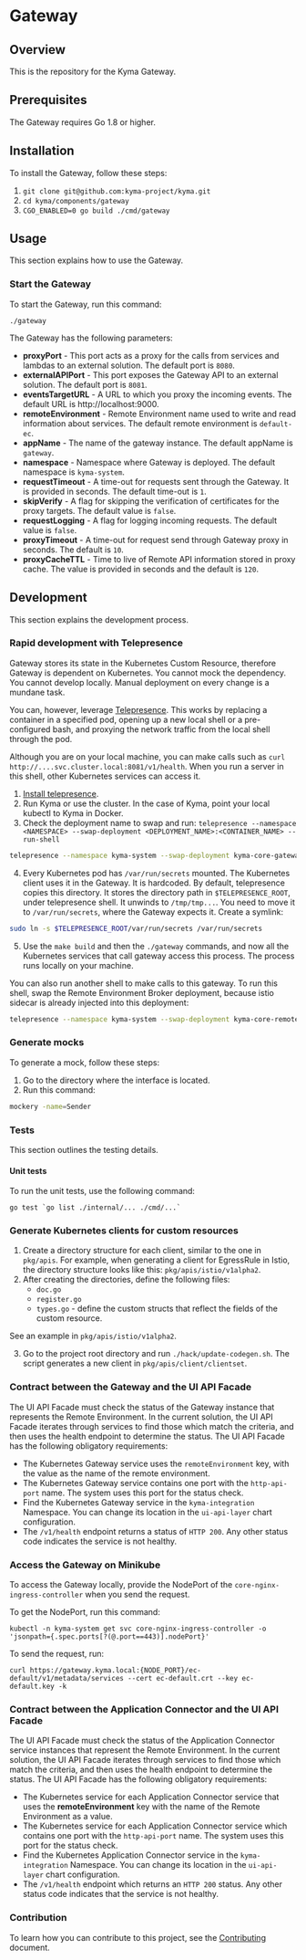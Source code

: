 # Gateway

## Overview

This is the repository for the Kyma Gateway.

## Prerequisites

The Gateway requires Go 1.8 or higher.

## Installation

To install the Gateway, follow these steps:

1. `git clone git@github.com:kyma-project/kyma.git`
1. `cd kyma/components/gateway`
1. `CGO_ENABLED=0 go build ./cmd/gateway`

## Usage

This section explains how to use the Gateway.

### Start the Gateway
To start the Gateway, run this command:

```
./gateway
```

The Gateway has the following parameters:
- **proxyPort** - This port acts as a proxy for the calls from services and lambdas to an external solution. The default port is `8080`.
- **externalAPIPort** - This port exposes the Gateway API to an external solution. The default port is `8081`.
- **eventsTargetURL** - A URL to which you proxy the incoming events. The default URL is http://localhost:9000.
- **remoteEnvironment** - Remote Environment name used to write and read information about services. The default remote environment is `default-ec`.
- **appName** - The name of the gateway instance. The default appName is `gateway`.
- **namespace** - Namespace where Gateway is deployed. The default namespace is `kyma-system`.
- **requestTimeout** - A time-out for requests sent through the Gateway. It is provided in seconds. The default time-out is `1`.
- **skipVerify** - A flag for skipping the verification of certificates for the proxy targets. The default value is `false`.
- **requestLogging** - A flag for logging incoming requests. The default value is `false`.
- **proxyTimeout** - A time-out for request send through Gateway proxy in seconds. The default is `10`.
- **proxyCacheTTL** - Time to live of Remote API information stored in proxy cache. The value is provided in seconds and the default is `120`.

## Development

This section explains the development process.

### Rapid development with Telepresence

Gateway stores its state in the Kubernetes Custom Resource, therefore Gateway is dependent on Kubernetes. You cannot mock the dependency. You cannot develop locally. Manual deployment on every change is a mundane task.

You can, however, leverage [Telepresence](https://www.telepresence.io/). This works by replacing a container in a specified pod, opening up a new local shell or a pre-configured bash, and proxying the network traffic from the local shell through the pod.

Although you are on your local machine, you can make calls such as `curl http://....svc.cluster.local:8081/v1/health`. When you run a server in this shell, other Kubernetes services can access it.

1. [Install telepresence](https://www.telepresence.io/reference/install).
2. Run Kyma or use the cluster. In the case of Kyma, point your local kubectl to Kyma in Docker.
3. Check the deployment name to swap and run: `telepresence --namespace <NAMESPACE> --swap-deployment <DEPLOYMENT_NAME>:<CONTAINER_NAME> --run-shell`
```bash
telepresence --namespace kyma-system --swap-deployment kyma-core-gateway:gateway --run-shell
```
4. Every Kubernetes pod has `/var/run/secrets` mounted. The Kubernetes client uses it in the Gateway. It is hardcoded. By default, telepresence copies this directory. It stores the directory path in `$TELEPRESENCE_ROOT`, under telepresence shell. It unwinds to `/tmp/tmp...`. You need to move it to `/var/run/secrets`, where the Gateway expects it. Create a symlink:
 ```bash
sudo ln -s $TELEPRESENCE_ROOT/var/run/secrets /var/run/secrets
```
5. Use the `make build` and then the `./gateway` commands, and now all the Kubernetes services that call gateway access this process. The process runs locally on your machine.

You can also run another shell to make calls to this gateway. To run this shell, swap the Remote Environment Broker deployment, because istio sidecar is already injected into this deployment:
```bash
telepresence --namespace kyma-system --swap-deployment kyma-core-remote-environment-broker:reb --run-shell
```

### Generate mocks

To generate a mock, follow these steps:

1. Go to the directory where the interface is located.
2. Run this command:
```sh
mockery -name=Sender
```

### Tests

This section outlines the testing details.

#### Unit tests

To run the unit tests, use the following command:

```
go test `go list ./internal/... ./cmd/...`
```
### Generate Kubernetes clients for custom resources

1. Create a directory structure for each client, similar to the one in `pkg/apis`. For example, when generating a client for EgressRule in Istio, the directory structure looks like this: `pkg/apis/istio/v1alpha2`.
2. After creating the directories, define the following files:
    - `doc.go`
    - `register.go`
    - `types.go` - define the custom structs that reflect the fields of the custom resource.

See an example in `pkg/apis/istio/v1alpha2`.

3. Go to the project root directory and run `./hack/update-codegen.sh`. The script generates a new client in `pkg/apis/client/clientset`.


### Contract between the Gateway and the UI API Facade

The UI API Facade must check the status of the Gateway instance that represents the Remote Environment.
In the current solution, the UI API Facade iterates through services to find those which match the criteria, and then uses the health endpoint to determine the status.
The UI API Facade has the following obligatory requirements:
- The Kubernetes Gateway service uses the `remoteEnvironment` key, with the value as the name of the remote environment.
- The Kubernetes Gateway service contains one port with the `http-api-port` name. The system uses this port for the status check.
- Find the Kubernetes Gateway service in the `kyma-integration` Namespace. You can change its location in the `ui-api-layer` chart configuration.
- The `/v1/health` endpoint returns a status of `HTTP 200`. Any other status code indicates the service is not healthy.

### Access the Gateway on Minikube

To access the Gateway locally, provide the NodePort of the `core-nginx-ingress-controller` when you send the request.

To get the NodePort, run this command:

```
kubectl -n kyma-system get svc core-nginx-ingress-controller -o 'jsonpath={.spec.ports[?(@.port==443)].nodePort}'
```

To send the request, run:

```
curl https://gateway.kyma.local:{NODE_PORT}/ec-default/v1/metadata/services --cert ec-default.crt --key ec-default.key -k
```


### Contract between the Application Connector and the UI API Facade

The UI API Facade must check the status of the Application Connector service instances that represent the Remote Environment.
In the current solution, the UI API Facade iterates through services to find those which match the criteria, and then uses the health endpoint to determine the status.
The UI API Facade has the following obligatory requirements:
- The Kubernetes service for each Application Connector service that uses the **remoteEnvironment** key with the name of the Remote Environment as a value.
- The Kubernetes service for each Application Connector service which contains one port with the `http-api-port` name. The system uses this port for the status check.
- Find the Kubernetes Application Connector service in the `kyma-integration` Namespace. You can change its location in the `ui-api-layer` chart configuration.
- The `/v1/health` endpoint which returns an `HTTP 200` status. Any other status code indicates that the service is not healthy.

### Contribution

To learn how you can contribute to this project, see the [Contributing](/CONTRIBUTING.md) document.
